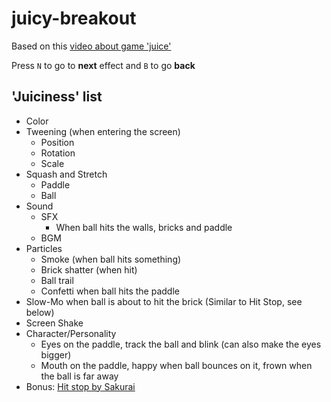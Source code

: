 # juicy-breakout

Based on this [video about game 'juice'](https://www.youtube.com/watch?v=Fy0aCDmgnxg)

Press `N` to go to **next** effect and `B` to go **back**

## 'Juiciness' list

- Color
- Tweening (when entering the screen)
  - Position
  - Rotation
  - Scale
- Squash and Stretch
  - Paddle
  - Ball
- Sound
  - SFX
    - When ball hits the walls, bricks and paddle
  - BGM
- Particles
  - Smoke (when ball hits something)
  - Brick shatter (when hit)
  - Ball trail
  - Confetti when ball hits the paddle
- Slow-Mo when ball is about to hit the brick (Similar to Hit Stop, see below)
- Screen Shake
- Character/Personality
  - Eyes on the paddle, track the ball and blink (can also make the eyes bigger)
  - Mouth on the paddle, happy when ball bounces on it, frown when the ball is far away
- Bonus: [Hit stop by Sakurai](https://www.youtube.com/watch?v=OdVkEOzdCPw)